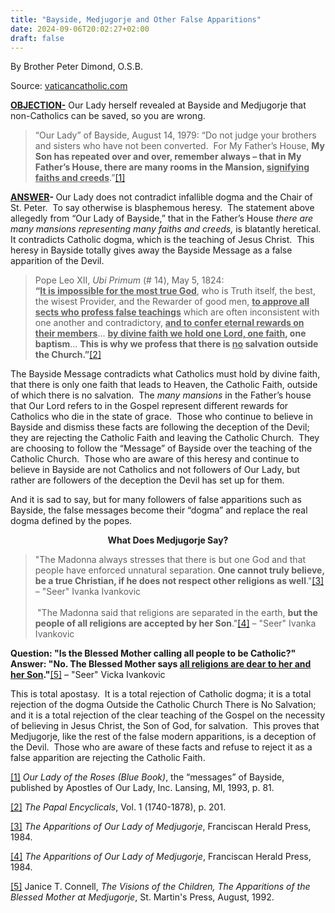 ```yaml
---
title: "Bayside, Medjugorje and Other False Apparitions"
date: 2024-09-06T20:02:27+02:00
draft: false
---
```



By Brother Peter Dimond, O.S.B.

Source: [vaticancatholic.com](https://vaticancatholic.com/bayside-medjugorje-and-other-false-apparitions/)

<p><strong><u>OBJECTION-</u></strong> Our Lady herself revealed at Bayside and Medjugorje that non-Catholics can be saved, so you are wrong.</p>

<blockquote>

<p>“Our Lady” of Bayside, August 14, 1979: “Do not judge your brothers and sisters who have not been converted.&nbsp; For My Father’s House, <strong>My Son has repeated over and over, remember always – that in My Father’s House, there are many rooms in the Mansion, <u>signifying faiths and creeds</u></strong>.”<a href="#_edn1" name="_ednref1">[1]</a></p>

</blockquote>

<p><strong><u>ANSWER</u></strong><strong>- </strong>Our Lady does not contradict infallible dogma and the Chair of St. Peter.&nbsp; To say otherwise is blasphemous heresy.&nbsp; The statement above allegedly from “Our Lady of Bayside,” that in the Father’s House <em>there are many mansions representing</em> <em>many faiths and creeds, </em>is blatantly heretical.&nbsp; It contradicts Catholic dogma, which is the teaching of Jesus Christ.&nbsp; This heresy in Bayside totally gives away the Bayside Message as a false apparition of the Devil.&nbsp;</p>

<blockquote>
<p>Pope Leo XII, <em>Ubi Primum</em> (# 14), May 5, 1824:<br><strong>“<u>It is impossible for the most true God</u></strong>, who is Truth itself, the best, the wisest Provider, and the Rewarder of good men, <strong><u>to approve all sects who profess false teachings</u></strong> which are often inconsistent with one another and contradictory, <strong><u>and to confer eternal rewards on their members</u></strong>… <strong><u>by divine faith we hold one Lord, one faith</u>, one baptism</strong>… <strong>This is why we profess that there is <u>no</u> salvation outside the Church.”</strong><a href="#_edn2" name="_ednref2">[2]</a></p>
</blockquote>
<p>The Bayside Message contradicts what Catholics must hold by divine faith, that there is only one faith that leads to Heaven, the Catholic Faith, outside of which there is no salvation.&nbsp; The <em>many mansions</em> in the Father’s house that Our Lord refers to in the Gospel represent different rewards for Catholics who die in the state of grace.&nbsp; Those who continue to believe in Bayside and dismiss these facts are following the deception of the Devil; they are rejecting the Catholic Faith and leaving the Catholic Church.&nbsp; They are choosing to follow the “Message” of Bayside over the teaching of the Catholic Church.&nbsp; Those who are aware of this heresy and continue to believe in Bayside are not Catholics and not followers of Our Lady, but rather are followers of the deception the Devil has set up for them.</p>
<p>And it is sad to say, but for many followers of false apparitions such as Bayside, the false messages become their “dogma” and replace the real dogma defined by the popes.</p>
<p style="text-align: center;"><strong>What Does Medjugorje Say?</strong></p>
<blockquote>
<p>"The Madonna always stresses that there is but one God and that people have enforced unnatural separation. <strong>One cannot truly believe, be a true Christian, if he does not respect other religions as well</strong>."<a href="#_edn3" name="_ednref3">[3]</a> – "Seer" Ivanka Ivankovic</p>
<p><sup>&nbsp;</sup>"The Madonna said that religions are separated in the earth, <strong>but the people of all religions are accepted by her Son</strong>."<a href="#_edn4" name="_ednref4">[4]</a> – "Seer" Ivanka Ivankovic</p>
</blockquote>
<p><strong>Question: "Is the Blessed Mother calling all people to be Catholic?" Answer: "No. The Blessed Mother says <u>all religions are dear to her and her Son</u>."</strong><a href="#_edn5" name="_ednref5">[5]</a> – "Seer" Vicka Ivankovic</p>
<p>This is total apostasy.&nbsp; It is a total rejection of Catholic dogma; it is a total rejection of the dogma Outside the Catholic Church There is No Salvation; and it is a total rejection of the clear teaching of the Gospel on the necessity of believing in Jesus Christ, the Son of God, for salvation.&nbsp; This proves that Medjugorje, like the rest of the false modern apparitions, is a deception of the Devil.&nbsp; Those who are aware of these facts and refuse to reject it as a false apparition are rejecting the Catholic Faith.</p>

<div class="footnotes">
<div>
<p><a href="#_ednref1" name="_edn1">[1]</a> <em>Our Lady of the Roses (Blue Book)</em>, the “messages” of Bayside, published by Apostles of Our Lady, Inc. Lansing, MI, 1993, p. 81.</p>
</div>
<div>
<p><a href="#_ednref2" name="_edn2">[2]</a> <em>The Papal Encyclicals</em>, Vol. 1 (1740-1878), p. 201.</p>
</div>
<div>
<p><a href="#_ednref3" name="_edn3">[3]</a> <em>The Apparitions of Our Lady of Medjugorje</em>, Franciscan Herald Press, 1984.</p>
</div>
<div>
<p><a href="#_ednref4" name="_edn4">[4]</a> <em>The Apparitions of Our Lady of Medjugorje</em>, Franciscan Herald Press, 1984.</p>
</div>
<div>
<p><a href="#_ednref5" name="_edn5">[5]</a> Janice T. Connell, <em>The Visions of the Children, The Apparitions of the Blessed Mother at Medjugorje</em>, St. Martin's Press, August, 1992.</p>
</div>
</div>
</div>
